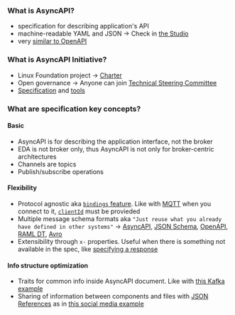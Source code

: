 ### What is AsyncAPI?

  - specification for describing application's API
  - machine-readable YAML and JSON -> Check in [the Studio](https://studio.asyncapi.com/)
  - very [similar to OpenAPI](https://www.asyncapi.com/docs/getting-started/coming-from-openapi)

### What is AsyncAPI Initiative?

  - Linux Foundation project -> [Charter](https://github.com/asyncapi/community/blob/master/CHARTER.md)
  - Open governance -> Anyone can join [Technical Steering Committee](https://www.asyncapi.com/community/tsc)
  - [Specification](https://www.asyncapi.com/docs/specifications/v2.4.0) and [tools](https://www.asyncapi.com/docs/community/tooling)

### What are specification key concepts?

#### Basic

  - AsyncAPI is for describing the application interface, not the broker
  - EDA is not broker only, thus AsyncAPI is not only for broker-centric architectures
  - Channels are topics
  - Publish/subscribe operations

#### Flexibility

  - Protocol agnostic aka [`bindings` feature](https://github.com/asyncapi/bindings). Like with [MQTT](https://github.com/asyncapi/bindings/tree/master/mqtt) when you connect to it, [`clientId`](https://github.com/asyncapi/spec/blob/v2.4.0/examples/social-media/comments-service/asyncapi.yaml#L14) must be provieded
  - Multiple message schema formats aka `"Just reuse what you already have defined in other systems"` -> [AsyncAPI](https://www.asyncapi.com/docs/specifications/v2.4.0#schemaObject), [JSON Schema](https://json-schema.org/), [OpenAPI](https://github.com/OAI/OpenAPI-Specification/blob/3.0.0/versions/3.0.0.md#data-types), [RAML DT](https://github.com/raml-org/raml-spec/blob/master/versions/raml-10/raml-10.md#raml-data-types), [Avro](https://avro.apache.org/docs/current/spec.html)
  - Extensibility through `x-` properties. Useful when there is something not available in the spec, like [specifying a response](https://www.asyncapi.com/blog/websocket-part2#describe-responses---specification-extensions)
  
#### Info structure optimization

  - Traits for common info inside AsyncAPI document. Like with [this Kafka example](https://github.com/asyncapi/spec/blob/v2.4.0/examples/streetlights-kafka.yml#L159)
  - Sharing of information between components and files with [JSON References](https://datatracker.ietf.org/doc/html/draft-pbryan-zyp-json-ref-03) as in [this social media example](https://github.com/asyncapi/spec/blob/v2.4.0/examples/social-media/comments-service/asyncapi.yaml)